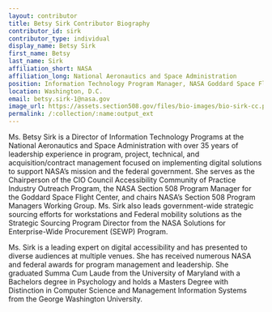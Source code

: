 ```yaml
---
layout: contributor
title: Betsy Sirk Contributor Biography
contributor_id: sirk
contributor_type: individual
display_name: Betsy Sirk
first_name: Betsy
last_name: Sirk
affiliation_short: NASA
affiliation_long: National Aeronautics and Space Administration
position: Information Technology Program Manager, NASA Goddard Space Flight Center
location: Washington, D.C.
email: betsy.sirk-1@nasa.gov
image_url: https://assets.section508.gov/files/bio-images/bio-sirk-cc.png
permalink: /:collection/:name:output_ext
---
```

Ms. Betsy Sirk is a Director of Information Technology Programs at the National Aeronautics and Space Administration with over 35 years of leadership experience in program, project, technical, and acquisition/contract management focused on implementing digital solutions to support NASA’s mission and the federal government. She serves as the Chairperson of the CIO Council Accessibility Community of Practice Industry Outreach Program, the NASA Section 508 Program Manager for the Goddard Space Flight Center, and chairs NASA’s Section 508 Program Managers Working Group. Ms. Sirk also leads government-wide strategic sourcing efforts for workstations and Federal mobility solutions as the Strategic Sourcing Program Director from the NASA Solutions for Enterprise-Wide Procurement (SEWP) Program.

Ms. Sirk is a leading expert on digital accessibility and has presented to diverse audiences at multiple venues. She has received numerous NASA and federal awards for program management and leadership. She graduated Summa Cum Laude from the University of Maryland with a Bachelors degree in Psychology and holds a Masters Degree with Distinction in Computer Science and Management Information Systems from the George Washington University.